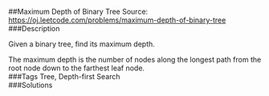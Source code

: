##Maximum Depth of Binary Tree
Source: https://oj.leetcode.com/problems/maximum-depth-of-binary-tree  
###Description

                
Given a binary tree, find its maximum depth.  


  
The maximum depth is the number of nodes along the longest path from the root node down to the farthest leaf node.  
###Tags
Tree, Depth-first Search  
###Solutions